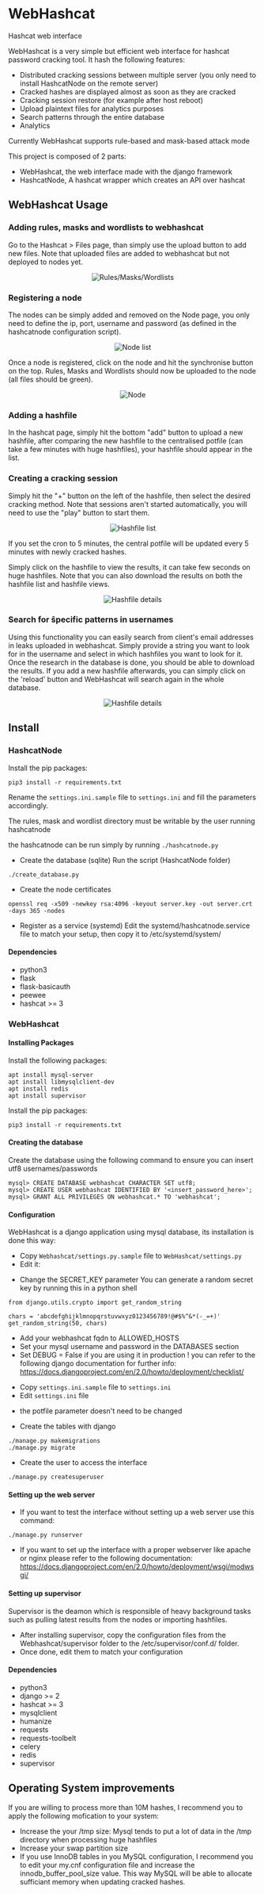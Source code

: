 # WebHashcat
Hashcat web interface

WebHashcat is a very simple but efficient web interface for hashcat password cracking tool.
It hash the following features:
* Distributed cracking sessions between multiple server (you only need to install HashcatNode on the remote server)
* Cracked hashes are displayed almost as soon as they are cracked
* Cracking session restore (for example after host reboot)
* Upload plaintext files for analytics purposes
* Search patterns through the entire database
* Analytics

Currently WebHashcat supports rule-based and mask-based attack mode

This project is composed of 2 parts: 
- WebHashcat, the web interface made with the django framework 
- HashcatNode, A hashcat wrapper which creates an API over hashcat

## WebHashcat Usage

### Adding rules, masks and wordlists to webhashcat

Go to the Hashcat > Files page, than simply use the upload button to add new files. Note that uploaded files are added to webhashcat but not deployed to nodes yet.

<p align="center"><img src="./screenshots/webhashcat_files.png" alt="Rules/Masks/Wordlists"></p>

### Registering a node

The nodes can be simply added and removed on the Node page, you only need to define the ip, port, username and password (as defined in the hashcatnode configuration script).

<p align="center"><img src="./screenshots/webhashcat_node_list.png" alt="Node list"></p>

Once a node is registered, click on the node and hit the synchronise button on the top. Rules, Masks and Wordlists should now be uploaded to the node (all files should be green).

<p align="center"><img src="./screenshots/webhashcat_node.png" alt="Node"></p>

### Adding a hashfile

In the hashcat page, simply hit the bottom "add" button to upload a new hashfile, after comparing the new hashfile to the centralised potfile (can take a few minutes with huge hashfiles), your hashfile should appear in the list.

### Creating a cracking session

Simply hit the "+" button on the left of the hashfile, then select the desired cracking method. Note that sessions aren't started automatically, you will need to use the "play" button to start them.

<p align="center"><img src="./screenshots/webhashcat_hashfile_list.png" alt="Hashfile list"></p>

If you set the cron to 5 minutes, the central potfile will be updated every 5 minutes with newly cracked hashes.

Simply click on the hashfile to view the results, it can take few seconds on huge hashfiles. Note that you can also download the results on both the hashfile list and hashfile views.

<p align="center"><img src="./screenshots/webhashcat_hashfile.png" alt="Hashfile details"></p>

### Search for ŝpecific patterns in usernames

Using this functionality you can easily search from client's email addresses in leaks uploaded in webhashcat. Simply provide a string you want to look for in the username and select in which hashfiles you want to look for it. Once the research in the database is done, you should be able to download the results. If you add a new hashfile afterwards, you can simply click on the 'reload' button and WebHashcat will search again in the whole database.

<p align="center"><img src="./screenshots/webhashcat_searches.png" alt="Hashfile details"></p>

## Install

### HashcatNode

Install the pip packages:
```
pip3 install -r requirements.txt
```

Rename the `settings.ini.sample` file to `settings.ini` and fill the parameters accordingly.

The rules, mask and wordlist directory must be writable by the user running hashcatnode

the hashcatnode can be run simply by running `./hashcatnode.py`

* Create the database (sqlite)
Run the script (HashcatNode folder)
```
./create_database.py
```

* Create the node certificates
```
openssl req -x509 -newkey rsa:4096 -keyout server.key -out server.crt -days 365 -nodes
```

* Register as a service (systemd)
Edit the systemd/hashcatnode.service file to match your setup, then copy it to /etc/systemd/system/ 

#### Dependencies

- python3
- flask
- flask-basicauth
- peewee
- hashcat >= 3

### WebHashcat


#### Installing Packages

Install the following packages:
```
apt install mysql-server
apt install libmysqlclient-dev
apt install redis
apt install supervisor
```

Install the pip packages:
```
pip3 install -r requirements.txt
```

#### Creating the database

Create the database using the following command to ensure you can insert utf8 usernames/passwords
```
mysql> CREATE DATABASE webhashcat CHARACTER SET utf8;
mysql> CREATE USER webhashcat IDENTIFIED BY '<insert_password_here>';
mysql> GRANT ALL PRIVILEGES ON webhashcat.* TO 'webhashcat';
```

#### Configuration

WebHashcat is a django application using mysql database, its installation is done this way:
* Copy `Webhashcat/settings.py.sample` file to `WebHashcat/settings.py`
* Edit it:
- Change the SECRET_KEY parameter
You can generate a random secret key by running this in a python shell
```
from django.utils.crypto import get_random_string

chars = 'abcdefghijklmnopqrstuvwxyz0123456789!@#$%^&*(-_=+)'
get_random_string(50, chars)
```
- Add your webhashcat fqdn to ALLOWED_HOSTS
- Set your mysql username and password in the DATABASES section
- Set DEBUG = False if you are using it in production !
you can refer to the following django documentation for further info: https://docs.djangoproject.com/en/2.0/howto/deployment/checklist/

* Copy `settings.ini.sample` file to `settings.ini`
* Edit `settings.ini` file
- the potfile parameter doesn't need to be changed

* Create the tables with django
```
./manage.py makemigrations
./manage.py migrate
```

* Create the user to access the interface
```
./manage.py createsuperuser
```

#### Setting up the web server

* If you want to test the interface without setting up a web server use this command:
```
./manage.py runserver
```

* If you want to set up the interface with a proper webserver like apache or nginx please refer to the following documentation:
https://docs.djangoproject.com/en/2.0/howto/deployment/wsgi/modwsgi/

#### Setting up supervisor

Supervisor is the deamon which is responsible of heavy background tasks such as pulling latest results from the nodes or importing hashfiles.

* After installing supervisor, copy the configuration files from the Webhashcat/supervisor folder to the /etc/supervisor/conf.d/ folder.
* Once done, edit them to match your configuration

#### Dependencies

- python3
- django >= 2
- hashcat >= 3
- mysqlclient
- humanize
- requests
- requests-toolbelt
- celery
- redis
- supervisor

## Operating System improvements

If you are willing to process more than 10M hashes, I recommend you to apply the following mofication to your system:
* Increase the your /tmp size: Mysql tends to put a lot of data in the /tmp directory when processing huge hashfiles
* Increase your swap partition size
* If you use InnoDB tables in you MySQL configuration, I recommend you to edit your my.cnf configuration file and increase the innodb_buffer_pool_size value. This way MySQL will be able to allocate sufficiant memory when updating cracked hashes.
